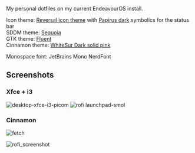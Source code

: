 My personal dotfiles on my current EndeavourOS install.

Icon theme: [Reversal icon theme](https://www.opendesktop.org/s/Gnome/p/1340791/) with [Papirus dark](https://www.opendesktop.org/p/1166289) symbolics for the status bar <br/>
SDDM theme: [Sequoia](https://github.com/minMelody/sddm-sequoia) <br/>
GTK theme: [Fluent](https://www.gnome-look.org/p/1477941) <br/>
Cinnamon theme: [WhiteSur Dark solid pink](https://github.com/vinceliuice/WhiteSur-gtk-theme)

Monospace font: JetBrains Mono NerdFont

## Screenshots

### Xfce + i3
![desktop-xfce-i3-picom](https://github.com/user-attachments/assets/269e494d-f38f-486c-8a47-2f005854fdcf "fastfetch")
![rofi launchpad-smol](https://github.com/user-attachments/assets/d9a445f9-8c0c-4ea1-93c7-29dcbebb3180 "rofi launchpad-smol theme")


### Cinnamon
![fetch](https://github.com/user-attachments/assets/8c59618b-dafc-4af9-82f1-c0985ee5104d "fastfetch")

![rofi_screenshot](https://github.com/user-attachments/assets/4de9da88-e67b-47c5-ba34-124b2f726fc2 "rofi")
